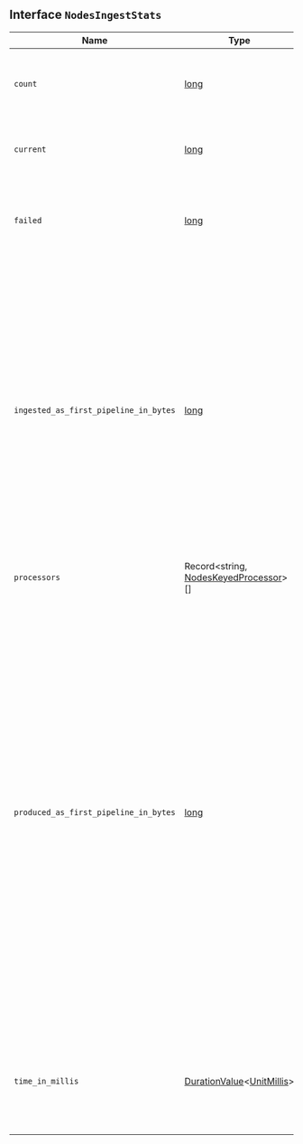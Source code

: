 ## Interface `NodesIngestStats`

| Name | Type | Description |
| - | - | - |
| `count` | [long](./long.md) | Total number of documents ingested during the lifetime of this node. |
| `current` | [long](./long.md) | Total number of documents currently being ingested. |
| `failed` | [long](./long.md) | Total number of failed ingest operations during the lifetime of this node. |
| `ingested_as_first_pipeline_in_bytes` | [long](./long.md) | Total number of bytes of all documents ingested by the pipeline. This field is only present on pipelines which are the first to process a document. Thus, it is not present on pipelines which only serve as a final pipeline after a default pipeline, a pipeline run after a reroute processor, or pipelines in pipeline processors. |
| `processors` | Record<string, [NodesKeyedProcessor](./NodesKeyedProcessor.md)>[] | Total number of ingest processors. |
| `produced_as_first_pipeline_in_bytes` | [long](./long.md) | Total number of bytes of all documents produced by the pipeline. This field is only present on pipelines which are the first to process a document. Thus, it is not present on pipelines which only serve as a final pipeline after a default pipeline, a pipeline run after a reroute processor, or pipelines in pipeline processors. In situations where there are subsequent pipelines, the value represents the size of the document after all pipelines have run. |
| `time_in_millis` | [DurationValue](./DurationValue.md)<[UnitMillis](./UnitMillis.md)> | Total time, in milliseconds, spent preprocessing ingest documents during the lifetime of this node. |
